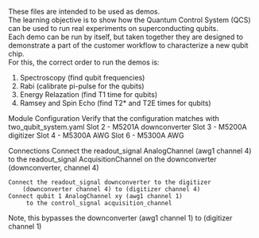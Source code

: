 These files are intended to be used as demos.  
The learning objective is to show how the Quantum Control System (QCS) 
can be used to run real experiments on superconducting qubits.  
Each demo can be run by itself, 
but taken together they are designed to demonstrate a part of the customer workflow 
to characterize a new qubit chip.  
For this, the correct order to run the demos is:


1. Spectroscopy (find qubit frequencies)
2. Rabi (calibrate pi-pulse for the qubits)
3. Energy Relazation (find T1 time for qubits)
4. Ramsey and Spin Echo (find T2* and T2E times for qubits)

Module Configuration
    Verify that the configuration matches with two_qubit_system.yaml
        Slot 2 - M5201A downconverter
        Slot 3 - M5200A digitizer
        Slot 4 - M5300A AWG
        Slot 6 - M5300A AWG

Connections
    Connect the readout_signal AnalogChannel (awg1 channel 4) 
         to the readout_signal AcquisitionChannel on the downconverter (downconverter, channel 4)

    Connect the readout_signal downconverter to the digitizer
        (downconverter channel 4) to (digitizer channel 4)
    Connect qubit 1 AnalogChannel xy (awg1 channel 1)
         to the control_signal acquisition_channel 

Note, this bypasses the downconverter
        (awg1 channel 1) to (digitizer channel 1)